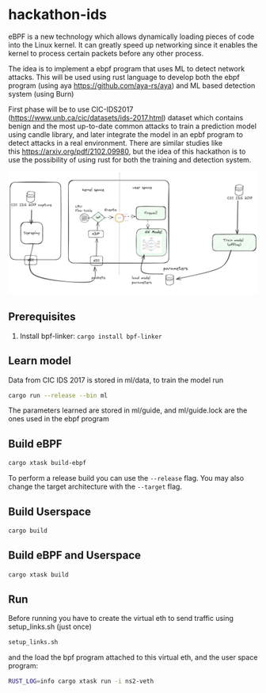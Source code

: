 # hackathon-ids

eBPF is a new technology which allows dynamically loading pieces of code into the Linux kernel. It can greatly speed up networking since it enables the kernel to process certain packets before any other process.

The idea is to implement a ebpf program that uses ML to detect network attacks. This will be used using rust language to develop both the ebpf program (using aya https://github.com/aya-rs/aya) and ML based detection system (using Burn)

First phase will be to use CIC-IDS2017 (https://www.unb.ca/cic/datasets/ids-2017.html) dataset which contains benign and the most up-to-date common attacks to train a prediction model using candle library, and later integrate the model in an epbf program to detect attacks in a real environment.
There are similar studies like this https://arxiv.org/pdf/2102.09980, but the idea of this hackathon is to use the possibility of using rust for both the training and detection system.


![](diagram2.png)


## Prerequisites

1. Install bpf-linker: `cargo install bpf-linker`


## Learn model

Data from CIC IDS 2017 is stored in ml/data, to train the model run

```bash
cargo run --release --bin ml
```
The parameters learned are stored in ml/guide, and ml/guide.lock are the ones used in the ebpf program


## Build eBPF

```bash
cargo xtask build-ebpf
```

To perform a release build you can use the `--release` flag.
You may also change the target architecture with the `--target` flag.

## Build Userspace

```bash
cargo build
```

## Build eBPF and Userspace

```bash
cargo xtask build
```

## Run

Before running you have to create the virtual eth to send traffic using setup_links.sh (just once)
```bash
setup_links.sh
```

and the load the bpf program attached to this virtual eth, and the user space program:
```bash
RUST_LOG=info cargo xtask run -i ns2-veth
```

